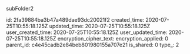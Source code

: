 subFolder2

id: 2fa39884ba3b47a489dae93dc20021f2
created_time: 2020-07-25T10:55:18.125Z
updated_time: 2020-07-25T10:55:18.125Z
user_created_time: 2020-07-25T10:55:18.125Z
user_updated_time: 2020-07-25T10:55:18.125Z
encryption_cipher_text: 
encryption_applied: 0
parent_id: c4e45cadb2e84beb801980155a707e21
is_shared: 0
type_: 2